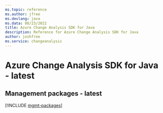 ```yaml
---
ms.topic: reference
ms.author: jfree
ms.devlang: java
ms.data: 08/23/2022
title: Azure Change Analysis SDK for Java
description: Reference for Azure Change Analysis SDK for Java
author: joshfree
ms.service: changeanalysis
---
```

# Azure Change Analysis SDK for Java - latest

## Management packages - latest
[!INCLUDE [mgmt-packages](change-analysis-mgmt-index.md)]